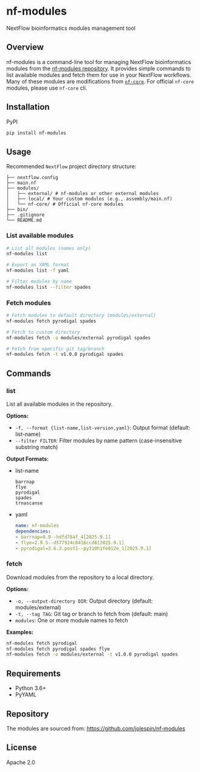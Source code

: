 # nf-modules

NextFlow bioinformatics modules management tool

## Overview

nf-modules is a command-line tool for managing NextFlow bioinformatics modules from the [nf-modules repository](https://github.com/jolespin/nf-modules). It provides simple commands to list available modules and fetch them for use in your NextFlow workflows.  Many of these modules are modifications from [`nf-core`](https://github.com/nf-core/modules/).  For official `nf-core` modules, please use `nf-core` cli. 

## Installation

PyPI
```bash
pip install nf-modules
```

## Usage
Recommended `NextFlow` project directory structure: 
```
├── nextflow.config
├── main.nf
├── modules/
│   ├── external/ # nf-modules or other external modules
│   ├── local/ # Your custom modules (e.g., assembly/main.nf)
│   └── nf-core/ # Official nf-core modules
├── bin/
├── .gitignore
└── README.md
```

### List available modules

```bash
# List all modules (names only)
nf-modules list

# Export as YAML format
nf-modules list -f yaml

# Filter modules by name
nf-modules list --filter spades
```

### Fetch modules

```bash
# Fetch modules to default directory (modules/external)
nf-modules fetch pyrodigal spades

# Fetch to custom directory
nf-modules fetch -o modules/external pyrodigal spades

# Fetch from specific git tag/branch
nf-modules fetch -t v1.0.0 pyrodigal spades
```

## Commands

### list

List all available modules in the repository.

**Options:**
- `-f, --format {list-name,list-version,yaml}`: Output format (default: list-name)
- `--filter FILTER`: Filter modules by name pattern (case-insensitive substring match)

**Output Formats:**
* list-name
    ```
    barrnap
    flye
    pyrodigal
    spades
    trnascanse
    ```

* yaml
    ```yaml
    name: nf-modules
    dependencies:
    - barrnap=0.9--hdfd78af_4[2025.9.1]
    - flye=2.9.5--d577924c8416ccd8[2025.9.1]
    - pyrodigal=3.6.3.post1--py310h1fe012e_1[2025.9.1]
    ```

### fetch

Download modules from the repository to a local directory.

**Options:**
- `-o, --output-directory DIR`: Output directory (default: modules/external)
- `-t, --tag TAG`: Git tag or branch to fetch from (default: main)
- `modules`: One or more module names to fetch

**Examples:**
```bash
nf-modules fetch pyrodigal
nf-modules fetch pyrodigal spades flye
nf-modules fetch -o modules/external -t v1.0.0 pyrodigal spades
```

## Requirements

- Python 3.6+
- PyYAML

## Repository

The modules are sourced from: https://github.com/jolespin/nf-modules

## License

Apache 2.0